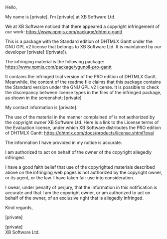 Hello,

My name is [private]. I’m [private] at XB Software Ltd. 


We at XB Software noticed that there appeared a copyright infringement of our work: https://www.npmjs.com/package/dhtmlx-gantt 

This is a package with the Standard edition of DHTMLX Gantt under the GNU GPL v2 license that belongs to XB Software Ltd. It is maintained by our developer [private] ([private]).

The infringing material is the following package: https://www.npmjs.com/package/ygunoil-pro-gantt

It contains the infringed trial version of the PRO edition of DHTMLX Gantt. Meanwhile, the content of the readme file claims that this package contains the Standard version under the GNU GPL v2 license. It is possible to check the discrepancy between license types in the files of the infringed package, as shown in the screenshot: [private]


My contact information is [private].


The use of the material in the manner complained of is not authorized by the copyright owner XB Software Ltd. Here is a link to the License terms of the Evaluation license, under which XB Software distributes the PRO edition of DHTMLX Gantt: https://dhtmlx.com/docs/products/license.shtml?eval 


The information I have provided in my notice is accurate.

I am authorized to act on behalf of the owner of the copyright allegedly infringed.

I have a good faith belief that use of the copyrighted materials described above on the infringing web pages is not authorized by the copyright owner, or its agent, or the law. I have taken fair use into consideration.

I swear, under penalty of perjury, that the information in this notification is accurate and that I am the copyright owner, or am authorized to act on behalf of the owner, of an exclusive right that is allegedly infringed.


Kind regards,


[private]

[private]  
XB Software Ltd.
